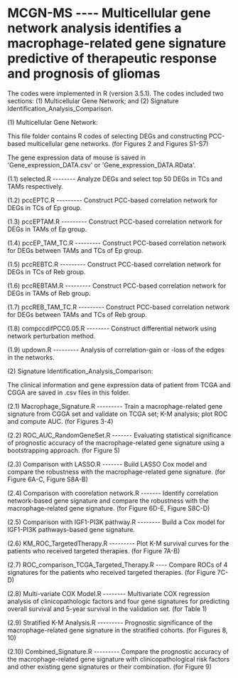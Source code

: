 # MCGN-MS ---- Multicellular gene network analysis identifies a macrophage-related gene signature predictive of therapeutic response and prognosis of gliomas

The codes were implemented in R (version 3.5.1).  The codes included two sections: (1) Multicellular Gene Network; and (2) Signature Identification_Analysis_Comparison.

(1) Multicellular Gene Network:

This file folder contains R codes of selecting DEGs and constructing PCC-based multicellular gene networks. (for Figures 2 and Figures S1-S7)

The gene expression data of mouse is saved in 'Gene_expression_DATA.csv' or 'Gene_expression_DATA.RData'. 

(1.1)  selected.R           --------       Analyze DEGs and select top 50 DEGs in TCs and TAMs respectively.

(1.2) pccEPTC.R           ---------       Construct PCC-based correlation network for DEGs in TCs of Ep group.

(1.3) pccEPTAM.R        ---------      Construct PCC-based correlation network for DEGs in TAMs of Ep group.

(1.4) pccEP_TAM_TC.R ---------      Construct PCC-based correlation network for DEGs between TAMs and TCs of Ep group.

(1.5) pccREBTC.R          ---------     Construct PCC-based correlation network for DEGs in TCs of Reb group.

(1.6) pccREBTAM.R       ---------     Construct PCC-based correlation network for DEGs in TAMs of Reb group.

(1.7) pccREB_TAM_TC.R ---------    Construct PCC-based correlation network for DEGs between TAMs and TCs of Reb group.

(1.8) compccdifPCC0.05.R --------   Construct differential network using network perturbation method.

(1.9) updown.R                ---------    Analysis of correlation-gain or -loss of the edges in the networks. 


(2) Signature Identification_Analysis_Comparison:

The clinical information and gene expression data of patient from TCGA and CGGA are saved in .csv files in this folder. 

(2.1) Macrophage_Signature.R     ---------  Train a macrophage-related gene signature from CGGA set and validate on TCGA set; K-M analysis; plot ROC and compute AUC.  (for Figures 3-4)
 
(2.2) ROC_AUC_RandomGeneSet.R -------   Evaluating statistical significance of prognostic accuracy of the macrophage-related gene signature using a bootstrapping approach. (for Figure 5)

(2.3) Comparison with LASSO.R     -------    Build LASSO Cox model and compare the robustness with the macrophage-related gene signature.  (for Figure 6A-C, Figure S8A-B)

(2.4) Comparison with coorelation network.R     -------  Identify correlation network-based gene signature and compare the robustness with the macrophage-related gene signature.  (for Figure 6D-E, Figure S8C-D)

(2.5) Comparison with IGF1-PI3K pathway.R   --------  Build a Cox model for IGF1-PI3K pathways-based gene signature.

(2.6) KM_ROC_TargetedTherapy.R   ---------  Plot K-M survival curves for the patients who received targeted therapies. (for Figure 7A-B)

(2.7)  ROC_comparison_TCGA_Targeted_Therapy.R  ----  Compare ROCs of 4 signatures for the patients who received targeted therapies. (for Figure 7C-D)

(2.8) Multi-variate COX Model.R     --------   Multivariate COX regression analysis of clinicopathologic factors and four gene signatures for predicting overall survival and 5-year survival in the validation set.  (for Table 1)

(2.9) Stratified K-M Analysis.R        ---------  Prognostic significance of the macrophage-related gene signature in the stratified cohorts. (for Figures 8, 10)

(2.10) Combined_Signature.R         ---------  Compare the prognostic accuracy of the macrophage-related gene signature with clinicopathological risk factors and other existing gene signatures or their combination. (for Figure 9)

